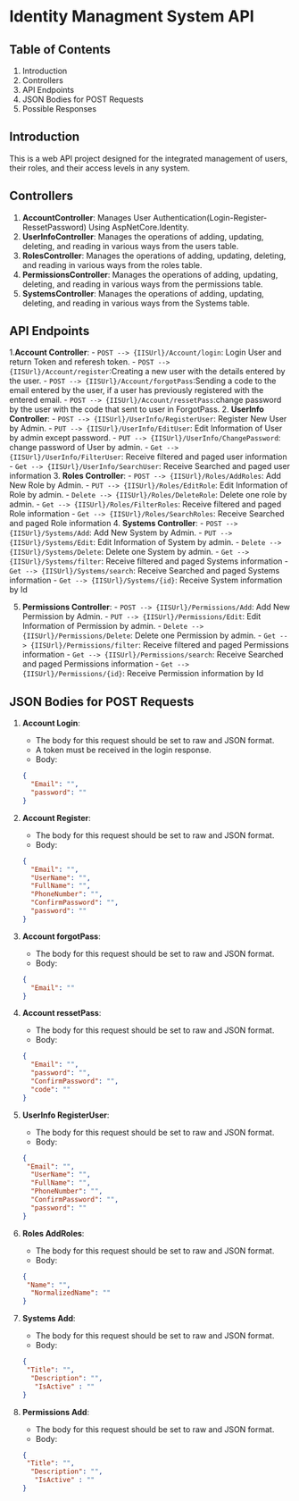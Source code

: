 ﻿# Identity Managment System API 

## Table of Contents
1. Introduction
2. Controllers
3. API Endpoints
4. JSON Bodies for POST Requests
5. Possible Responses
 ## Introduction
This is a web API project designed for the integrated management of users, their roles, and their access levels in any system.
## Controllers
1. **AccountController**: Manages User Authentication(Login-Register-RessetPassword) Using AspNetCore.Identity.
2. **UserInfoController**: Manages the operations of adding, updating, deleting, and reading in various ways from the users table.
3. **RolesController**: Manages the operations of adding, updating, deleting, and reading in various ways from the  roles table.
4. **PermissionsController**: Manages the operations of adding, updating, deleting, and reading in various ways from the permissions table.
5. **SystemsController**: Manages the operations of adding, updating, deleting, and reading in various ways from the Systems table.
 ## API Endpoints
1.**Account Controller**:
    - `POST --> {IISUrl}/Account/login`: Login User and return Token and referesh token.
    - `POST --> {IISUrl}/Account/register`:Creating a new user with the details entered by the user. 
    - `POST --> {IISUrl}/Account/forgotPass`:Sending a code to the email entered by the user, if a user has previously registered with the entered email.
    - `POST --> {IISUrl}/Account/ressetPass`:change password by the user with the code that sent to user in ForgotPass. 
2. **UserInfo Controller**:
    - `POST --> {IISUrl}/UserInfo/RegisterUser`: Register New User by Admin.
    - `PUT --> {IISUrl}/UserInfo/EditUser`: Edit Information of User by admin except password.
    - `PUT --> {IISUrl}/UserInfo/ChangePassword`: change password of User by admin.
    - `Get --> {IISUrl}/UserInfo/FilterUser`: Receive filtered and paged user information 
    - `Get --> {IISUrl}/UserInfo/SearchUser`: Receive Searched and paged user information
3. **Roles Controller**:
    - `POST --> {IISUrl}/Roles/AddRoles`: Add New Role by Admin.
    - `PUT --> {IISUrl}/Roles/EditRole`: Edit Information of Role by admin.
    - `Delete --> {IISUrl}/Roles/DeleteRole`: Delete one role by admin.
    - `Get --> {IISUrl}/Roles/FilterRoles`: Receive filtered and paged Role information 
    - `Get --> {IISUrl}/Roles/SearchRoles`: Receive Searched and paged Role information
 4. **Systems Controller**:
    - `POST --> {IISUrl}/Systems/Add`: Add New System by Admin.
    - `PUT --> {IISUrl}/Systems/Edit`: Edit Information of System by admin.
    - `Delete --> {IISUrl}/Systems/Delete`: Delete one System by admin.
    - `Get --> {IISUrl}/Systems/filter`: Receive filtered and paged Systems information 
    - `Get --> {IISUrl}/Systems/search`: Receive Searched and paged Systems information
    - `Get --> {IISUrl}/Systems/{id}`: Receive System information by Id

  5. **Permissions Controller**:
    - `POST --> {IISUrl}/Permissions/Add`: Add New Permission by Admin.
    - `PUT --> {IISUrl}/Permissions/Edit`: Edit Information of Permission by admin.
    - `Delete --> {IISUrl}/Permissions/Delete`: Delete one Permission by admin.
    - `Get --> {IISUrl}/Permissions/filter`: Receive filtered and paged Permissions information 
    - `Get --> {IISUrl}/Permissions/search`: Receive Searched and paged Permissions information
    - `Get --> {IISUrl}/Permissions/{id}`: Receive Permission information by Id

## JSON Bodies for POST Requests
1. **Account Login**:
     
    - The body for this request should be set to raw and JSON format.
    - A token must be received in the login response.
    - Body:
    ```json
    {
      "Email": "",
      "password": ""
    }
     ```
2. **Account Register**:
     
    - The body for this request should be set to raw and JSON format.
    - Body:
    ```json
    {
      "Email": "",
      "UserName": "",
      "FullName": "",
      "PhoneNumber": "",
      "ConfirmPassword": "",
      "password": ""
    }
     ```
3. **Account forgotPass**:
    - The body for this request should be set to raw and JSON format.
    - Body:
    ```json
    {
      "Email": ""
    }
     ```
4. **Account ressetPass**:
    - The body for this request should be set to raw and JSON format.
    - Body:
    ```json
    {
      "Email": "",
      "password": "",
      "ConfirmPassword": "",
      "code": ""
    }
     ```
5. **UserInfo RegisterUser**:
    - The body for this request should be set to raw and JSON format.
    - Body:
    ```json
    {
     "Email": "",
      "UserName": "",
      "FullName": "",
      "PhoneNumber": "",
      "ConfirmPassword": "",
      "password": ""
    }
     ```
6. **Roles AddRoles**:
    - The body for this request should be set to raw and JSON format.
    - Body:
    ```json
    {
     "Name": "",
      "NormalizedName": ""
    }
     ```
7. **Systems Add**:
    - The body for this request should be set to raw and JSON format.
    - Body:
    ```json
    {
     "Title": "",
      "Description": "",
       "IsActive" : ""
    }
     ```
8. **Permissions Add**:
    - The body for this request should be set to raw and JSON format.
    - Body:
    ```json
    {
     "Title": "",
      "Description": "",
       "IsActive" : ""
    }
     ```